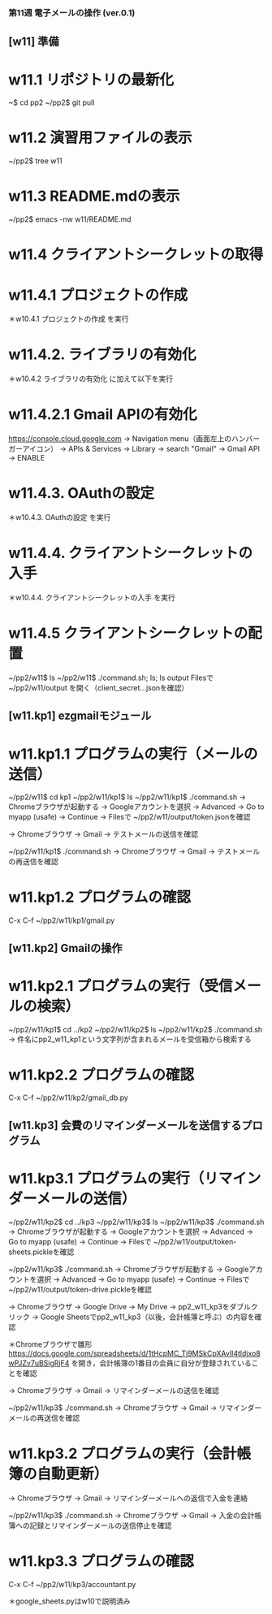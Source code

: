 ### 第11週 電子メールの操作 (ver.0.1) ###

## [w11] 準備 ##

# w11.1 リポジトリの最新化
~$ cd pp2
~/pp2$ git pull

# w11.2 演習用ファイルの表示
~/pp2$ tree w11

# w11.3 README.mdの表示
~/pp2$ emacs -nw w11/README.md

# w11.4 クライアントシークレットの取得
# w11.4.1 プロジェクトの作成
＊w10.4.1 プロジェクトの作成 を実行

# w11.4.2. ライブラリの有効化
＊w10.4.2 ライブラリの有効化 に加えて以下を実行

# w11.4.2.1 Gmail APIの有効化
https://console.cloud.google.com
-> Navigation menu（画面左上のハンバーガーアイコン）
-> APIs & Services -> Library
-> search "Gmail" -> Gmail API -> ENABLE

# w11.4.3. OAuthの設定
＊w10.4.3. OAuthの設定 を実行

# w11.4.4. クライアントシークレットの入手
＊w10.4.4. クライアントシークレットの入手 を実行

# w11.4.5 クライアントシークレットの配置
~/pp2/w11$ ls
~/pp2/w11$ ./command.sh; ls; ls output
Filesで ~/pp2/w11/output を開く（client_secret...jsonを確認）

## [w11.kp1] ezgmailモジュール ##

# w11.kp1.1 プログラムの実行（メールの送信）
~/pp2/w11$ cd kp1
~/pp2/w11/kp1$ ls
~/pp2/w11/kp1$ ./command.sh
-> Chromeブラウザが起動する
-> Googleアカウントを選択 -> Advanced -> Go to myapp (usafe) -> Continue
-> Filesで ~/pp2/w11/output/token.jsonを確認

-> Chromeブラウザ -> Gmail -> テストメールの送信を確認

~/pp2/w11/kp1$ ./command.sh
-> Chromeブラウザ -> Gmail -> テストメールの再送信を確認

# w11.kp1.2 プログラムの確認
C-x C-f ~/pp2/w11/kp1/gmail.py

## [w11.kp2] Gmailの操作 ##

# w11.kp2.1 プログラムの実行（受信メールの検索）
~/pp2/w11/kp1$ cd ../kp2
~/pp2/w11/kp2$ ls
~/pp2/w11/kp2$ ./command.sh
-> 件名にpp2_w11_kp1という文字列が含まれるメールを受信箱から検索する

# w11.kp2.2 プログラムの確認
C-x C-f ~/pp2/w11/kp2/gmail_db.py

## [w11.kp3] 会費のリマインダーメールを送信するプログラム ##

# w11.kp3.1 プログラムの実行（リマインダーメールの送信）
~/pp2/w11/kp2$ cd ../kp3
~/pp2/w11/kp3$ ls
~/pp2/w11/kp3$ ./command.sh
-> Chromeブラウザが起動する
-> Googleアカウントを選択 -> Advanced -> Go to myapp (usafe) -> Continue
-> Filesで ~/pp2/w11/output/token-sheets.pickleを確認

~/pp2/w11/kp3$ ./command.sh
-> Chromeブラウザが起動する
-> Googleアカウントを選択 -> Advanced -> Go to myapp (usafe) -> Continue
-> Filesで ~/pp2/w11/output/token-drive.pickleを確認

-> Chromeブラウザ -> Google Drive -> My Drive -> pp2_w11_kp3をダブルクリック
-> Google Sheetsでpp2_w11_kp3（以後，会計帳簿と呼ぶ）の内容を確認

＊Chromeブラウザで雛形
https://docs.google.com/spreadsheets/d/1tHcpMC_Tj9MSkCpXAvIl4tldjxo8wPJZv7uBSigRjF4
を開き，会計帳簿の1番目の会員に自分が登録されていることを確認

-> Chromeブラウザ -> Gmail -> リマインダーメールの送信を確認

~/pp2/w11/kp3$ ./command.sh
-> Chromeブラウザ -> Gmail -> リマインダーメールの再送信を確認

# w11.kp3.2 プログラムの実行（会計帳簿の自動更新）
-> Chromeブラウザ -> Gmail -> リマインダーメールへの返信で入金を連絡

~/pp2/w11/kp3$ ./command.sh
-> Chromeブラウザ -> Gmail 
-> 入金の会計帳簿への記録とリマインダーメールの送信停止を確認

# w11.kp3.3 プログラムの確認
C-x C-f ~/pp2/w11/kp3/accountant.py

＊google_sheets.pyはw10で説明済み
